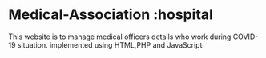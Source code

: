 # Medical-Association :hospital

This website is to manage medical officers details who work during COVID-19 situation. 
implemented using HTML,PHP and JavaScript
